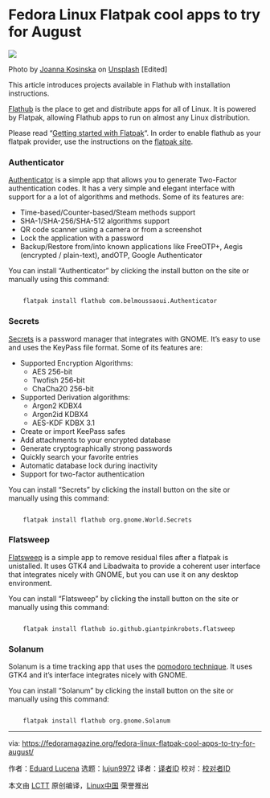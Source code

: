 [#]: subject: "Fedora Linux Flatpak cool apps to try for August"
[#]: via: "https://fedoramagazine.org/fedora-linux-flatpak-cool-apps-to-try-for-august/"
[#]: author: "Eduard Lucena https://fedoramagazine.org/author/x3mboy/"
[#]: collector: "lujun9972"
[#]: translator: " "
[#]: reviewer: " "
[#]: publisher: " "
[#]: url: " "

Fedora Linux Flatpak cool apps to try for August
======

![][1]

Photo by [Joanna Kosinska][2] on [Unsplash][3] [Edited]

This article introduces projects available in Flathub with installation instructions.

[Flathub][4] is the place to get and distribute apps for all of Linux. It is powered by Flatpak, allowing Flathub apps to run on almost any Linux distribution.

Please read “[Getting started with Flatpak][5]“. In order to enable flathub as your flatpak provider, use the instructions on the [flatpak site][6].

### Authenticator

[Authenticator][7] is a simple app that allows you to generate Two-Factor authentication codes. It has a very simple and elegant interface with support for a a lot of algorithms and methods. Some of its features are:

  * Time-based/Counter-based/Steam methods support
  * SHA-1/SHA-256/SHA-512 algorithms support
  * QR code scanner using a camera or from a screenshot
  * Lock the application with a password
  * Backup/Restore from/into known applications like FreeOTP+, Aegis (encrypted / plain-text), andOTP, Google Authenticator



You can install “Authenticator” by clicking the install button on the site or manually using this command:

```

    flatpak install flathub com.belmoussaoui.Authenticator

```

### Secrets

[Secrets][8] is a password manager that integrates with GNOME. It’s easy to use and uses the KeyPass file format. Some of its features are:

  * Supported Encryption Algorithms:
    * AES 256-bit
    * Twofish 256-bit
    * ChaCha20 256-bit
  * Supported Derivation algorithms:
    * Argon2 KDBX4
    * Argon2id KDBX4
    * AES-KDF KDBX 3.1
  * Create or import KeePass safes
  * Add attachments to your encrypted database
  * Generate cryptographically strong passwords
  * Quickly search your favorite entries
  * Automatic database lock during inactivity
  * Support for two-factor authentication



You can install “Secrets” by clicking the install button on the site or manually using this command:

```

    flatpak install flathub org.gnome.World.Secrets

```

### Flatsweep

[Flatsweep][9] is a simple app to remove residual files after a flatpak is unistalled. It uses GTK4 and Libadwaita to provide a coherent user interface that integrates nicely with GNOME, but you can use it on any desktop environment.

You can install “Flatsweep” by clicking the install button on the site or manually using this command:

```

    flatpak install flathub io.github.giantpinkrobots.flatsweep

```

### Solanum

Solanum is a time tracking app that uses the [pomodoro technique][10]. It uses GTK4 and it’s interface integrates nicely with GNOME.

You can install “Solanum” by clicking the install button on the site or manually using this command:

```

    flatpak install flathub org.gnome.Solanum

```

--------------------------------------------------------------------------------

via: https://fedoramagazine.org/fedora-linux-flatpak-cool-apps-to-try-for-august/

作者：[Eduard Lucena][a]
选题：[lujun9972][b]
译者：[译者ID](https://github.com/译者ID)
校对：[校对者ID](https://github.com/校对者ID)

本文由 [LCTT](https://github.com/LCTT/TranslateProject) 原创编译，[Linux中国](https://linux.cn/) 荣誉推出

[a]: https://fedoramagazine.org/author/x3mboy/
[b]: https://github.com/lujun9972
[1]: https://fedoramagazine.org/wp-content/uploads/2023/08/flatpak_cool_app_august-816x345.jpg
[2]: https://unsplash.com/@joannakosinska?utm_source=unsplash&utm_medium=referral&utm_content=creditCopyText
[3]: https://unsplash.com/photos/mjC9apK53a8?utm_source=unsplash&utm_medium=referral&utm_content=creditCopyText
[4]: https://flathub.org
[5]: https://fedoramagazine.org/getting-started-flatpak/
[6]: https://flatpak.org/setup/Fedora
[7]: https://flathub.org/apps/com.belmoussaoui.Authenticator
[8]: https://flathub.org/apps/org.gnome.World.Secrets
[9]: https://flathub.org/apps/io.github.giantpinkrobots.flatsweep
[10]: https://en.wikipedia.org/wiki/Pomodoro_Technique

